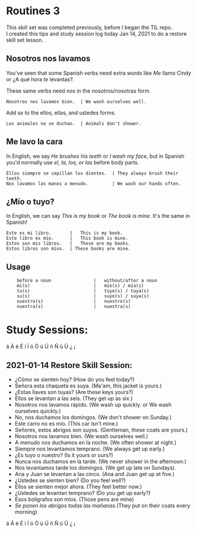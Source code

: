 # Routines 3
This skill set was completed previously, before I began the TIL repo.  
I created this tips and study session log today Jan 14, 2021 to do a restore skill set lesson. 

## Nosotros nos lavamos
You've seen that some Spanish verbs need extra words like 
_Me_ llamo Cindy or ¿A qué hora _te_ levantas?. 

These same verbs need _nos_ in the nosotros/nosotras form.

    Nosotros nos lavamos bien.  | We wash ourselves well.

Add _se_ to the ellos, ellas, and ustedes forms.

    Los animales no se duchan.  | Animals don't shower.
    

## Me lavo la cara
In English, we say _He brushes his teeth_ or _I wash my face_, 
but in Spanish you'd normally use _el, la, los, or las_ before body parts.

    Ellos siempre se cepillan los dientes.  | They always brush their teeth.
    Nos lavamos las manos a menudo.         | We wash our hands often.
    
    
## ¿Mío o tuyo?
In English, we can say _This is my book_ or _The book is mine_. 
It's the same in Spanish!

    Este es mi libro.       |   This is my book.
    Este libro es mío.      |   This book is mine.
    Estos son mis libros.   |   These are my books.
    Estos libros son míos.  | These books are mine.

##  Usage
        before a noun                |   without/after a noun
        mi(s)                        |   mío(s) / mía(s)
        tu(s)                        |   tuyo(s) / tuya(s)
        su(s)                        |   suyo(s) / suya(s)
        nuestro(s)                   |   nuestro(s)
        nuestra(s)                   |   nuestra(s)



# Study Sessions:
á Á é É í Í ó Ó ú Ú ñ Ñ ü Ü ¿ ¡

## 2021-01-14 Restore Skill Session:
* ¿Cómo se sienten hoy? (How do you feel today?)
* Señora esta chaqueta es suya. (Ma'am, this jacket is yours.)
* ¿Estas llaves son tuyas? (Are these keys yours?) 
* Ellos se levantan a las seis. (They get up as six.) 
* Nosotros nos lavamos rápido. (We wash up quickly. or We wash ourselves quickly.) 
* No, nos duchamos los domingos. (We don't shower on Sunday.) 
* Este carro no es mío. (This car isn't mine.) 
* Señores, estos abrigos son suyos. (Gentleman, these coats are yours.) 
* Nosotros nos lavamos bien. (We wash ourselves well.)
* A menudo nos duchamos en la noche. (We often shower at night.) 
* Siempre nos levantamos temprano. (We always get up early.)
* ¿Es tuyo o nuestro? (Is it yours or ours?) 
* Nunca nos duchamos en la tarde. (We never shower in the afternoon.)
* Nos levantamos tarde los domingos.  (We get up late on Sundays).
* Ana y Juan se levantan a las cinco. (Ana and Juan get up at five.)
* ¿Ustedes se sienten bien? (Do you feel well?) 
* Ellos se sienten mejor ahora. (They feel better now.)
* ¿Ustedes  se levantan temprano? (Do you get up early?) 
* Esos bolígrafos son míos. (Those pens are mine)
* _Se ponen los abrigos todas las mañanas_.(They put on their coats every morning)

á Á é É í Í ó Ó ú Ú ñ Ñ ü Ü ¿ ¡
